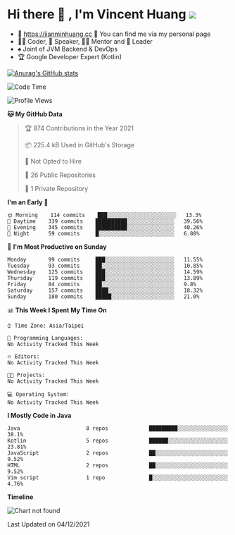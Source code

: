 # Hi there 👋 , I'm Vincent Huang ![](https://komarev.com/ghpvc/?username=Jian-Min-Huang)
- 💎 https://jianminhuang.cc 🙋 You can find me via my personal page
- 👨‍💻 Coder, 🎤 Speaker, 👨‍🏫 Mentor and 🚀 Leader
- ♠️ Joint of JVM Backend & DevOps
- 🏆 Google Developer Expert (Kotlin)

[![Anurag's GitHub stats](https://github-readme-stats.vercel.app/api?username=Jian-Min-Huang&show_icons=true&hide=issues)](https://github.com/anuraghazra/github-readme-stats) 

<!--START_SECTION:waka-->
![Code Time](http://img.shields.io/badge/Code%20Time-0%20secs-blue)

![Profile Views](http://img.shields.io/badge/Profile%20Views-1-blue)

**🐱 My GitHub Data** 

> 🏆 874 Contributions in the Year 2021
 > 
> 📦 225.4 kB Used in GitHub's Storage 
 > 
> 🚫 Not Opted to Hire
 > 
> 📜 26 Public Repositories 
 > 
> 🔑 1 Private Repository 
 > 
**I'm an Early 🐤** 

```text
🌞 Morning    114 commits    ███░░░░░░░░░░░░░░░░░░░░░░   13.3% 
🌆 Daytime    339 commits    ██████████░░░░░░░░░░░░░░░   39.56% 
🌃 Evening    345 commits    ██████████░░░░░░░░░░░░░░░   40.26% 
🌙 Night      59 commits     █░░░░░░░░░░░░░░░░░░░░░░░░   6.88%

```
📅 **I'm Most Productive on Sunday** 

```text
Monday       99 commits     ███░░░░░░░░░░░░░░░░░░░░░░   11.55% 
Tuesday      93 commits     ██░░░░░░░░░░░░░░░░░░░░░░░   10.85% 
Wednesday    125 commits    ███░░░░░░░░░░░░░░░░░░░░░░   14.59% 
Thursday     119 commits    ███░░░░░░░░░░░░░░░░░░░░░░   13.89% 
Friday       84 commits     ██░░░░░░░░░░░░░░░░░░░░░░░   9.8% 
Saturday     157 commits    ████░░░░░░░░░░░░░░░░░░░░░   18.32% 
Sunday       180 commits    █████░░░░░░░░░░░░░░░░░░░░   21.0%

```


📊 **This Week I Spent My Time On** 

```text
⌚︎ Time Zone: Asia/Taipei

💬 Programming Languages: 
No Activity Tracked This Week

🔥 Editors: 
No Activity Tracked This Week

🐱‍💻 Projects: 
No Activity Tracked This Week

💻 Operating System: 
No Activity Tracked This Week

```

**I Mostly Code in Java** 

```text
Java                     8 repos             █████████░░░░░░░░░░░░░░░░   38.1% 
Kotlin                   5 repos             ██████░░░░░░░░░░░░░░░░░░░   23.81% 
JavaScript               2 repos             ██░░░░░░░░░░░░░░░░░░░░░░░   9.52% 
HTML                     2 repos             ██░░░░░░░░░░░░░░░░░░░░░░░   9.52% 
Vim script               1 repo              █░░░░░░░░░░░░░░░░░░░░░░░░   4.76%

```


**Timeline**

![Chart not found](https://raw.githubusercontent.com/Jian-Min-Huang/Jian-Min-Huang/master/charts/bar_graph.png) 


 Last Updated on 04/12/2021
<!--END_SECTION:waka-->
